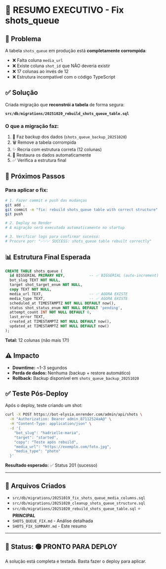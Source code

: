 # 🚨 RESUMO EXECUTIVO - Fix shots_queue

## 🔴 Problema

A tabela `shots_queue` em produção está **completamente corrompida**:

- ❌ Falta coluna `media_url`
- ❌ Existe coluna `shot_id` que NÃO deveria existir
- ❌ 17 colunas ao invés de 12
- ❌ Estrutura incompatível com o código TypeScript

## ✅ Solução

Criada migração que **reconstrói a tabela** de forma segura:

**`src/db/migrations/20251020_rebuild_shots_queue_table.sql`**

### O que a migração faz:

1. 💾 Faz backup dos dados (`shots_queue_backup_20251020`)
2. 🗑️ Remove a tabela corrompida
3. ✨ Recria com estrutura correta (12 colunas)
4. 🔄 Restaura os dados automaticamente
5. ✅ Verifica a estrutura final

## 🚀 Próximos Passos

### Para aplicar o fix:

```bash
# 1. Fazer commit e push das mudanças
git add .
git commit -m "fix: rebuild shots_queue table with correct structure"
git push

# 2. Deploy no Render
# A migração será executada automaticamente no startup

# 3. Verificar logs para confirmar sucesso:
# Procure por: "✅✅✅ SUCCESS: shots_queue table rebuilt correctly"
```

## 📊 Estrutura Final Esperada

```sql
CREATE TABLE shots_queue (
  id BIGSERIAL PRIMARY KEY,           -- ✅ BIGSERIAL (auto-increment)
  bot_slug TEXT NOT NULL,
  target shot_target_enum NOT NULL,
  copy TEXT NOT NULL,
  media_url TEXT,                     -- ✅ AGORA EXISTE
  media_type TEXT,                    -- ✅ AGORA EXISTE  
  scheduled_at TIMESTAMPTZ NOT NULL DEFAULT now(),
  status shot_status_enum NOT NULL DEFAULT 'pending',
  attempt_count INT NOT NULL DEFAULT 0,
  last_error TEXT,
  created_at TIMESTAMPTZ NOT NULL DEFAULT now(),
  updated_at TIMESTAMPTZ NOT NULL DEFAULT now()
);
```

**Total:** 12 colunas (não mais 17!)

## ⚠️ Impacto

- **Downtime:** ~1-3 segundos
- **Perda de dados:** Nenhuma (backup + restore automático)
- **Rollback:** Backup disponível em `shots_queue_backup_20251020`

## ✅ Teste Pós-Deploy

Após o deploy, teste criando um shot:

```bash
curl -X POST https://bot-elysia.onrender.com/admin/api/shots \
  -H "Authorization: Bearer admin_87112524aA@" \
  -H "Content-Type: application/json" \
  -d '{
    "bot_slug": "hadrielle-maria",
    "target": "started",
    "copy": "Teste após rebuild",
    "media_url": "https://exemplo.com/foto.jpg",
    "media_type": "photo"
  }'
```

**Resultado esperado:** ✅ Status 201 (sucesso)

---

## 📁 Arquivos Criados

- `src/db/migrations/20251019_fix_shots_queue_media_columns.sql`
- `src/db/migrations/20251020_cleanup_shots_queue_structure.sql`
- `src/db/migrations/20251020_rebuild_shots_queue_table.sql` ⭐ **PRINCIPAL**
- `SHOTS_QUEUE_FIX.md` - Análise detalhada
- `SHOTS_FIX_SUMMARY.md` - Este resumo

---

## 🎯 Status: 🟢 PRONTO PARA DEPLOY

A solução está completa e testada. Basta fazer o deploy para aplicar.

